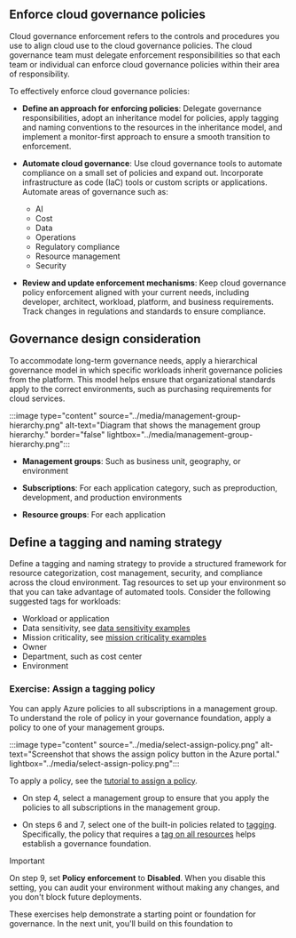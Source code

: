 ## Enforce cloud governance policies

Cloud governance enforcement refers to the controls and procedures you use to align cloud use to the cloud governance policies. The cloud governance team must delegate enforcement responsibilities so that each team or individual can enforce cloud governance policies within their area of responsibility.

To effectively enforce cloud governance policies:

- **Define an approach for enforcing policies**: Delegate governance responsibilities, adopt an inheritance model for policies, apply tagging and naming conventions to the resources in the inheritance model, and implement a monitor-first approach to ensure a smooth transition to enforcement.

- **Automate cloud governance**: Use cloud governance tools to automate compliance on a small set of policies and expand out. Incorporate infrastructure as code (IaC) tools or custom scripts or applications. Automate areas of governance such as:  
   - AI
   - Cost
   - Data
   - Operations
   - Regulatory compliance
   - Resource management
   - Security

- **Review and update enforcement mechanisms**: Keep cloud governance policy enforcement aligned with your current needs, including developer, architect, workload, platform, and business requirements. Track changes in regulations and standards to ensure compliance. 

## Governance design consideration

To accommodate long-term governance needs, apply a hierarchical governance model in which specific workloads inherit governance policies from the platform. This model helps ensure that organizational standards apply to the correct environments, such as purchasing requirements for cloud services.

:::image type="content" source="../media/management-group-hierarchy.png" alt-text="Diagram that shows the management group hierarchy." border="false" lightbox="../media/management-group-hierarchy.png":::

- **Management groups**: Such as business unit, geography, or environment

- **Subscriptions**: For each application category, such as preproduction, development, and production environments
- **Resource groups**: For each application

## Define a tagging and naming strategy

Define a tagging and naming strategy to provide a structured framework for resource categorization, cost management, security, and compliance across the cloud environment. Tag resources to set up your environment so that you can take advantage of automated tools. Consider the following suggested tags for workloads:

- Workload or application
- Data sensitivity, see [data sensitivity examples](/azure/cloud-adoption-framework/govern/policy-compliance/data-classification)
- Mission criticality, see [mission criticality examples](/azure/cloud-adoption-framework/manage/considerations/criticality)
- Owner
- Department, such as cost center
- Environment

### Exercise: Assign a tagging policy

You can apply Azure policies to all subscriptions in a management group. To understand the role of policy in your governance foundation, apply a policy to one of your management groups.

:::image type="content" source="../media/select-assign-policy.png" alt-text="Screenshot that shows the assign policy button in the Azure portal." lightbox="../media/select-assign-policy.png":::

To apply a policy, see the [tutorial to assign a policy](/azure/governance/policy/tutorials/create-and-manage#assign-a-policy).

- On step 4, select a management group to ensure that you apply the policies to all subscriptions in the management group.

- On steps 6 and 7, select one of the built-in policies related to [tagging](/azure/governance/policy/samples/built-in-policies#tags). Specifically, the policy that requires a [tag on all resources](https://portal.azure.com/#blade/Microsoft_Azure_Policy/PolicyDetailBlade/definitionId/%2Fproviders%2FMicrosoft.Authorization%2FpolicyDefinitions%2F1e30110a-5ceb-460c-a204-c1c3969c6d62) helps establish a governance foundation.

> [!IMPORTANT]
> On step 9, set **Policy enforcement** to **Disabled**. When you disable this setting, you can audit your environment without making any changes, and you don't block future deployments.

These exercises help demonstrate a starting point or foundation for governance. In the next unit, you'll build on this foundation to 

